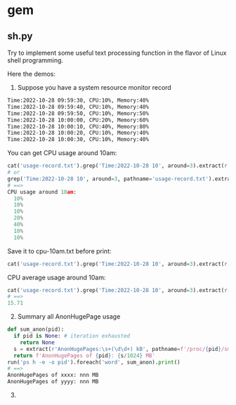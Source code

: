 # gem

## sh.py
Try to implement some useful text processing function in the flavor of Linux shell programming.

Here the demos:
1. Suppose you have a system resource monitor record
```txt
Time:2022-10-28 09:59:30, CPU:10%, Memory:40%
Time:2022-10-28 09:59:40, CPU:10%, Memory:40%
Time:2022-10-28 09:59:50, CPU:10%, Memory:50%
Time:2022-10-28 10:00:00, CPU:20%, Memory:60%
Time:2022-10-28 10:00:10, CPU:40%, Memory:80%
Time:2022-10-28 10:00:20, CPU:10%, Memory:40%
Time:2022-10-28 10:00:30, CPU:10%, Memory:40%
```

You can get CPU usage around 10am:
```python
cat('usage-record.txt').grep('Time:2022-10-28 10', around=3).extract(r'CPU:(\d+%)').indent().print(prolog='CPU usage around 10am:\n')
# or
grep('Time:2022-10-28 10', around=3, pathname='usage-record.txt').extract(r'CPU:(\d+%)').indent().print(prolog='CPU usage around 10am:\n')
# ==>
CPU usage around 10am:
  10%
  10%
  10%
  20%
  40%
  10%
  10%
```

Save it to cpu-10am.txt before print:
```python
cat('usage-record.txt').grep('Time:2022-10-28 10', around=3).extract(r'CPU:(\d+%)').tee('cpu-10am.txt').indent().print(prolog='CPU usage around 10am:\n')
```

CPU average usage around 10am:
```python
cat('usage-record.txt').grep('Time:2022-10-28 10', around=3).extract(r'CPU:(\d+%)').mean()
# ==>
15.71
```

2. Summary all AnonHugePage usage
```python
def sum_anon(pid):
  if pid is None: # iteration exhausted
    return None
  s = extract(r'AnonHugePages:\s+(\d\d+) kB', pathname=f'/proc/{pid}/smaps').sum()
  return f'AnonHugePages of {pid}: {s/1024} MB'
run('ps h -e -o pid').foreach('word', sum_anon).print()
# ==>
AnonHugePages of xxxx: nnn MB
AnonHugePages of yyyy: nnn MB
```

3. 
